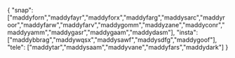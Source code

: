 {
  "snap":  ["maddyforn","maddyfayr","maddyforx","maddyfarg","maddysarc","maddyroor","maddyfarw","maddyfarv","maddygomm","maddyzane","maddyconr","maddyyamm","maddygasr","maddygaam","maddydasm"],
  "insta": ["maddybbrag","maddywqsx","maddysawf","maddysdfg","maddygoof"],
  "tele":  ["maddytar","maddysaam","maddyvane","maddyfars","maddydark"]
}
